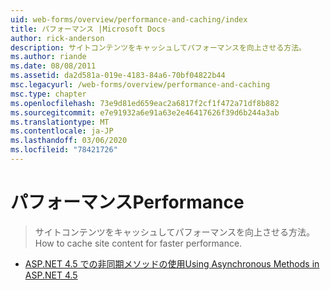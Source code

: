 ```yaml
---
uid: web-forms/overview/performance-and-caching/index
title: パフォーマンス |Microsoft Docs
author: rick-anderson
description: サイトコンテンツをキャッシュしてパフォーマンスを向上させる方法。
ms.author: riande
ms.date: 08/08/2011
ms.assetid: da2d581a-019e-4183-84a6-70bf04822b44
msc.legacyurl: /web-forms/overview/performance-and-caching
msc.type: chapter
ms.openlocfilehash: 73e9d81ed659eac2a6817f2cf1f472a71df8b882
ms.sourcegitcommit: e7e91932a6e91a63e2e46417626f39d6b244a3ab
ms.translationtype: MT
ms.contentlocale: ja-JP
ms.lasthandoff: 03/06/2020
ms.locfileid: "78421726"
---
```

# <a name="performance"></a><span data-ttu-id="4b992-103">パフォーマンス</span><span class="sxs-lookup"><span data-stu-id="4b992-103">Performance</span></span>

> <span data-ttu-id="4b992-104">サイトコンテンツをキャッシュしてパフォーマンスを向上させる方法。</span><span class="sxs-lookup"><span data-stu-id="4b992-104">How to cache site content for faster performance.</span></span>

- [<span data-ttu-id="4b992-105">ASP.NET 4.5 での非同期メソッドの使用</span><span class="sxs-lookup"><span data-stu-id="4b992-105">Using Asynchronous Methods in ASP.NET 4.5</span></span>](using-asynchronous-methods-in-aspnet-45.md)
